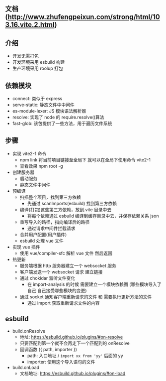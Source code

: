## 文档(http://www.zhufengpeixun.com/strong/html/103.16.vite.2.html)

## 介绍

- 开发无需打包
- 开发环境采用 esbuild 构建
- 生产环境采用 roolup 打包

## 依赖模块

- connect: 类似于 express
- serve-static: 静态文件中中间件
- es-module-lexer: JS 模块语法解析器
- resolve: 实现了 node 的 require.resolve()算法
- fast-glob: 该包提供了一些方法，用于遍历文件系统

## 步骤

- 实现 vite2-1 命令
  - npm link 将当前项目链接至全局下 就可以在全局下使用命令 vite2-1
  - 查看效果 npm root -g
- 创建服务器
  - 启动服务
  - 静态文件中间件
- 预编译
  - 扫描整个项目，找到第三方依赖
    - 先通过 scanImports(esbuild) 找到第三方依赖
  - 编译(打包)这些第三方依赖，放到.vite 目录中去
    - 将每个依赖通过 esbuild 编译到缓存目录中去，并保存依赖关系 json
  - 重写导入的路径，指向编译后的路径
    - 通过请求中间件拦截请求
  - 合并用户配置(用户插件)
  - esbuild 处理 vue 文件
- 实现 vue 插件
  - 使用 vue/compiler-sfc 解析 vue 文件 然后返回
- 热更新
  - 服务端根据 http 服务器建立一个 websocket 服务
  - 客户端发送一个 websocket 请求 建立链接
  - 通过 chokidar 监听文件变化
    - 在 import-analysis 的时候 需要建立一个模块依赖图 (哪些模块导入了自己 自己接受哪些模块的变更)
  - 通过 socket 通知客户端重新请求的文件 和 需要执行更新方法的文件
    - 通过 import 获取重新请求文件的内容

## esbuild

- build.onResolve
  - 地址: https://esbuild.github.io/plugins/#on-resolve
  - 只要匹配到第一个就不会再走下一个匹配到的 onResolve
  - 回调函数 ({ path, importer })
    - path: 入口地址 / `import xx from 'yy'` 后面的 yy
    - importer: 使用这个导入语句的文件
- build.onLoad
  - 文档地址: https://esbuild.github.io/plugins/#on-load
